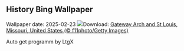 ## History Bing Wallpaper
Wallpaper date: 2025-02-23
![](https://www.bing.com/th?id=OHR.StLouisArch_EN-GB0667383384_UHD.jpg&w=1000)Download: [Gateway Arch and St Louis, Missouri, United States (© f11photo/Getty Images)](https://www.bing.com/th?id=OHR.StLouisArch_EN-GB0667383384_UHD.jpg)

Auto get programm by LtgX
